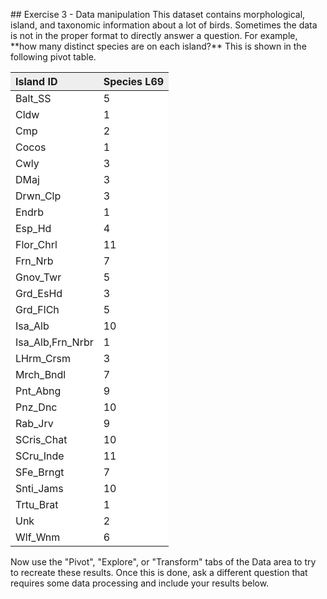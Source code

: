 <p></p>
## Exercise 3 - Data manipulation 
This dataset contains morphological, island, and taxonomic information about a lot of birds. Sometimes the data is not in the proper format to directly answer a question. For example, **how many distinct species are on each island?** This is shown in the following pivot table.

<table class="table table-bordered" style="width: auto !important; margin-left: auto; margin-right: auto;">
 <thead>
  <tr>
   <th style="text-align:left;background-color: #EEE;"> Island ID </th>
   <th style="text-align:left;background-color: #EEE;"> Species L69 </th>
  </tr>
 </thead>
<tbody>
  <tr>
   <td style="text-align:left;background-color: white;"> Balt_SS </td>
   <td style="text-align:left;background-color: white;"> 5 </td>
  </tr>
  <tr>
   <td style="text-align:left;background-color: white;"> Cldw </td>
   <td style="text-align:left;background-color: white;"> 1 </td>
  </tr>
  <tr>
   <td style="text-align:left;background-color: white;"> Cmp </td>
   <td style="text-align:left;background-color: white;"> 2 </td>
  </tr>
  <tr>
   <td style="text-align:left;background-color: white;"> Cocos </td>
   <td style="text-align:left;background-color: white;"> 1 </td>
  </tr>
  <tr>
   <td style="text-align:left;background-color: white;"> Cwly </td>
   <td style="text-align:left;background-color: white;"> 3 </td>
  </tr>
  <tr>
   <td style="text-align:left;background-color: white;"> DMaj </td>
   <td style="text-align:left;background-color: white;"> 3 </td>
  </tr>
  <tr>
   <td style="text-align:left;background-color: white;"> Drwn_Clp </td>
   <td style="text-align:left;background-color: white;"> 3 </td>
  </tr>
  <tr>
   <td style="text-align:left;background-color: white;"> Endrb </td>
   <td style="text-align:left;background-color: white;"> 1 </td>
  </tr>
  <tr>
   <td style="text-align:left;background-color: white;"> Esp_Hd </td>
   <td style="text-align:left;background-color: white;"> 4 </td>
  </tr>
  <tr>
   <td style="text-align:left;background-color: white;"> Flor_Chrl </td>
   <td style="text-align:left;background-color: white;"> 11 </td>
  </tr>
  <tr>
   <td style="text-align:left;background-color: white;"> Frn_Nrb </td>
   <td style="text-align:left;background-color: white;"> 7 </td>
  </tr>
  <tr>
   <td style="text-align:left;background-color: white;"> Gnov_Twr </td>
   <td style="text-align:left;background-color: white;"> 5 </td>
  </tr>
  <tr>
   <td style="text-align:left;background-color: white;"> Grd_EsHd </td>
   <td style="text-align:left;background-color: white;"> 3 </td>
  </tr>
  <tr>
   <td style="text-align:left;background-color: white;"> Grd_FlCh </td>
   <td style="text-align:left;background-color: white;"> 5 </td>
  </tr>
  <tr>
   <td style="text-align:left;background-color: white;"> Isa_Alb </td>
   <td style="text-align:left;background-color: white;"> 10 </td>
  </tr>
  <tr>
   <td style="text-align:left;background-color: white;"> Isa_Alb,Frn_Nrbr </td>
   <td style="text-align:left;background-color: white;"> 1 </td>
  </tr>
  <tr>
   <td style="text-align:left;background-color: white;"> LHrm_Crsm </td>
   <td style="text-align:left;background-color: white;"> 3 </td>
  </tr>
  <tr>
   <td style="text-align:left;background-color: white;"> Mrch_Bndl </td>
   <td style="text-align:left;background-color: white;"> 7 </td>
  </tr>
  <tr>
   <td style="text-align:left;background-color: white;"> Pnt_Abng </td>
   <td style="text-align:left;background-color: white;"> 9 </td>
  </tr>
  <tr>
   <td style="text-align:left;background-color: white;"> Pnz_Dnc </td>
   <td style="text-align:left;background-color: white;"> 10 </td>
  </tr>
  <tr>
   <td style="text-align:left;background-color: white;"> Rab_Jrv </td>
   <td style="text-align:left;background-color: white;"> 9 </td>
  </tr>
  <tr>
   <td style="text-align:left;background-color: white;"> SCris_Chat </td>
   <td style="text-align:left;background-color: white;"> 10 </td>
  </tr>
  <tr>
   <td style="text-align:left;background-color: white;"> SCru_Inde </td>
   <td style="text-align:left;background-color: white;"> 11 </td>
  </tr>
  <tr>
   <td style="text-align:left;background-color: white;"> SFe_Brngt </td>
   <td style="text-align:left;background-color: white;"> 7 </td>
  </tr>
  <tr>
   <td style="text-align:left;background-color: white;"> Snti_Jams </td>
   <td style="text-align:left;background-color: white;"> 10 </td>
  </tr>
  <tr>
   <td style="text-align:left;background-color: white;"> Trtu_Brat </td>
   <td style="text-align:left;background-color: white;"> 1 </td>
  </tr>
  <tr>
   <td style="text-align:left;background-color: white;"> Unk </td>
   <td style="text-align:left;background-color: white;"> 2 </td>
  </tr>
  <tr>
   <td style="text-align:left;background-color: white;"> Wlf_Wnm </td>
   <td style="text-align:left;background-color: white;"> 6 </td>
  </tr>
</tbody>
</table>

Now use the "Pivot", "Explore", or "Transform" tabs of the Data area to try to recreate these results. Once this is done, ask a different question that requires some data processing and include your results below.
